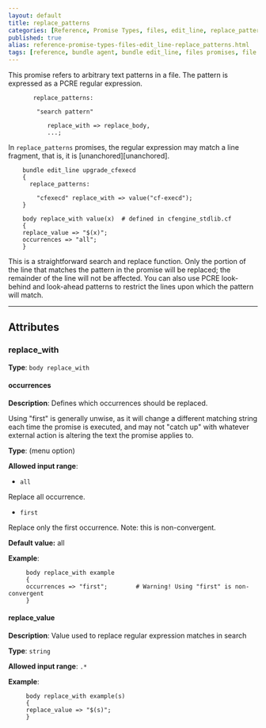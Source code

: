 ```yaml
---
layout: default
title: replace_patterns
categories: [Reference, Promise Types, files, edit_line, replace_patterns]
published: true
alias: reference-promise-types-files-edit_line-replace_patterns.html
tags: [reference, bundle agent, bundle edit_line, files promises, file editing]
---
```


This promise refers to arbitrary text patterns in a file. The pattern is
expressed as a PCRE regular expression.

```cf3
       replace_patterns:
     
        "search pattern"
     
           replace_with => replace_body,
           ...;
```

In `replace_patterns` promises, the regular expression may
match a line fragment, that is, it is [unanchored][unanchored].

```cf3
    bundle edit_line upgrade_cfexecd
    {
      replace_patterns:

        "cfexecd" replace_with => value("cf-execd");
    }

    body replace_with value(x)  # defined in cfengine_stdlib.cf
    {
    replace_value => "$(x)";
    occurrences => "all";
    }
```

This is a straightforward search and replace function. Only the portion
of the line that matches the pattern in the promise will be replaced;
the remainder of the line will not be affected. You can also use PCRE
look-behind and look-ahead patterns to restrict the lines upon which the
pattern will match.

****

## Attributes

### replace_with

**Type**: `body replace_with`

#### occurrences

**Description**: Defines which occurrences should be replaced.

Using "first" is generally unwise, as it will change a different
matching string each time the promise is executed, and may not "catch
up" with whatever external action is altering the text the promise
applies to.

**Type**: (menu option)

**Allowed input range**:   

* `all`

Replace all occurrence.

* `first`

Replace only the first occurrence. Note: this is non-convergent.

**Default value:** all

**Example**:

```cf3
     body replace_with example
     {
     occurrences => "first";        # Warning! Using "first" is non-convergent
     }
```

#### replace_value

**Description**: Value used to replace regular expression matches in search

**Type**: `string`

**Allowed input range**: `.*`

**Example**:

```cf3
     body replace_with example(s)
     {
     replace_value => "$(s)";
     }
```
